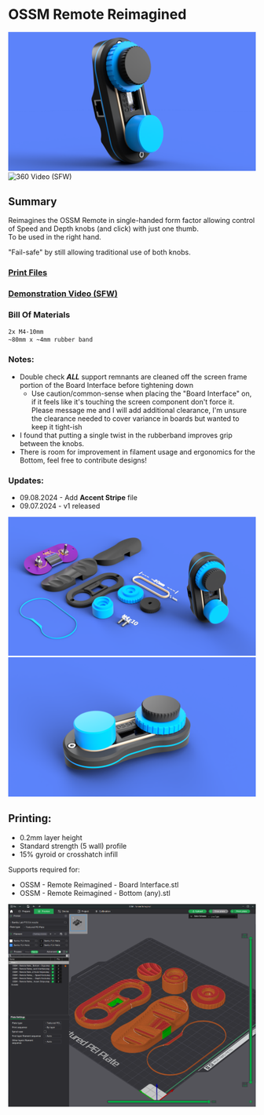 # OSSM Remote Reimagined
![](Images/Renders/Remote%20Only.png)
![360 Video (SFW)](Images/Renders/OSSM%20Remote%20Reimagined.gif)

## Summary    
Reimagines the OSSM Remote in single-handed form factor allowing control of Speed and Depth knobs (and click) with just one thumb.  
To be used in the right hand.

"Fail-safe" by still allowing traditional use of both knobs.

### [Print Files](Files/)  

### [Demonstration Video (SFW)](https://www.youtube.com/watch?v=5V_SXpUnVo4) 


### Bill Of Materials
    2x M4-10mm
    ~80mm x ~4mm rubber band

### Notes:
 - Double check ***ALL*** support remnants are cleaned off the screen frame portion of the Board Interface before tightening down
     - Use caution/common-sense when placing the "Board Interface" on, if it feels like it's touching the screen component don't force it.  
Please message me and I will add additional clearance, I'm unsure the clearance needed to cover variance in boards but wanted to keep it tight-ish
 - I found that putting a single twist in the rubberband improves grip between the knobs.
 - There is room for improvement in filament usage and ergonomics for the Bottom, feel free to contribute designs!

### Updates:
  - 09.08.2024 - Add **Accent Stripe** file
  - 09.07.2024 - v1 released

![](Images/Renders/Complete%20View.png)
![](Images/Renders/Front%20View.png)



## Printing:
  - 0.2mm layer height
  - Standard strength (5 wall) profile
  - 15% gyroid or crosshatch infill

Supports required for:
  - OSSM - Remote Reimagined - Board Interface.stl
  - OSSM - Remote Reimagined - Bottom (any).stl

![](Images/Print/Print.png)  
